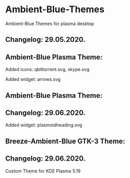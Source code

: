 # Ambient-Blue-Themes
Ambient-Blue  Themes for plasma desktop 

Changelog: 29.05.2020.
---------------------

Ambient-Blue Plasma Theme:
--------------------------

Added icons: qbittorrent.svg, skype.svg

Added widget: arrows.svg

Ambient-Blue Plasma Theme:
--------------------------

Changelog: 29.06.2020.
---------------------

Added widget: plasmoidheading.svg

Breeze-Ambient-Blue GTK-3 Theme:
--------------------------------

Changelog: 29.06.2020.
----------------------

Custom Theme for KDE Plasma 5.19


